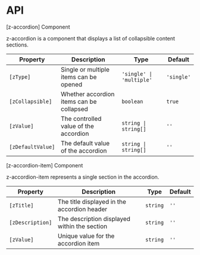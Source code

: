 # API

[z-accordion] Component

z-accordion is a component that displays a list of collapsible content sections.

| Property          | Description                              | Type                     | Default    |
| ----------------- | ---------------------------------------- | ------------------------ | ---------- |
| `[zType]`         | Single or multiple items can be opened   | `'single' \| 'multiple'` | `'single'` |
| `[zCollapsible]`  | Whether accordion items can be collapsed | `boolean`                | `true`     |
| `[zValue]`        | The controlled value of the accordion    | `string \| string[]`     | `''`       |
| `[zDefaultValue]` | The default value of the accordion       | `string \| string[]`     | `''`       |

[z-accordion-item] Component

z-accordion-item represents a single section in the accordion.

| Property         | Description                                  | Type     | Default |
| ---------------- | -------------------------------------------- | -------- | ------- |
| `[zTitle]`       | The title displayed in the accordion header  | `string` | `''`    |
| `[zDescription]` | The description displayed within the section | `string` | `''`    |
| `[zValue]`       | Unique value for the accordion item          | `string` | `''`    |
